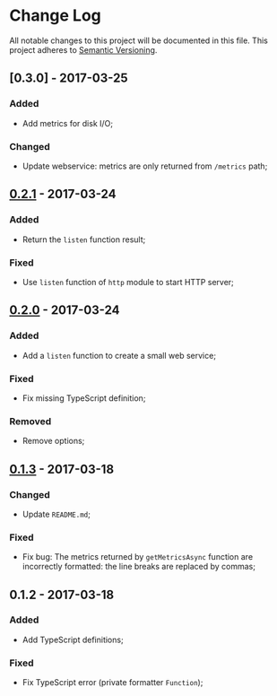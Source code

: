 # Change Log
All notable changes to this project will be documented in this file.
This project adheres to [Semantic Versioning](http://semver.org/).

## [0.3.0] - 2017-03-25

### Added
- Add metrics for disk I/O;

### Changed
- Update webservice: metrics are only returned from `/metrics` path;

## [0.2.1] - 2017-03-24

### Added
- Return the `listen` function result;

### Fixed
- Use `listen` function of `http` module to start HTTP server;

## [0.2.0] - 2017-03-24

### Added
- Add a `listen` function to create a small web service;

### Fixed
- Fix missing TypeScript definition;

### Removed
- Remove options;

## [0.1.3] - 2017-03-18

### Changed
- Update `README.md`;

### Fixed
- Fix bug: The metrics returned by `getMetricsAsync` function are incorrectly formatted: the line breaks are replaced by commas;

## 0.1.2 - 2017-03-18

### Added
- Add TypeScript definitions;

### Fixed
- Fix TypeScript error (private formatter `Function`);

[0.2.1]: https://github.com/cyrilschumacher/prometheus-node-usage/compare/0.2.1...0.3.0
[0.2.1]: https://github.com/cyrilschumacher/prometheus-node-usage/compare/0.2.0...0.2.1
[0.2.0]: https://github.com/cyrilschumacher/prometheus-node-usage/compare/0.1.3...0.2.0
[0.1.3]: https://github.com/cyrilschumacher/prometheus-node-usage/compare/0.1.2...0.1.3